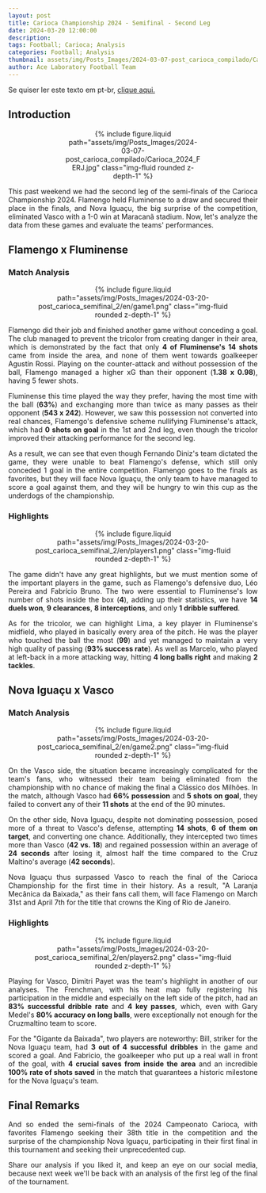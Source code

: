 ```yaml
---
layout: post
title: Carioca Championship 2024 - Semifinal - Second Leg
date: 2024-03-20 12:00:00
description:
tags: Football; Carioca; Analysis
categories: Football; Analysis
thumbnail: assets/img/Posts_Images/2024-03-07-post_carioca_compilado/Carioca_2024_FERJ.jpg
author: Ace Laboratory Football Team
---
```

<p align="justify">
Se quiser ler este texto em pt-br, <a href = "https://ac3lab.github.io/blog/2000/post_carioca_semifinal_2-pt/"> clique aqui.</a>
</p>

<h2>Introduction</h2>

<div style="width: 55%; margin: 0 auto; text-align: center;">
{% include figure.liquid path="assets/img/Posts_Images/2024-03-07-post_carioca_compilado/Carioca_2024_FERJ.jpg" class="img-fluid rounded z-depth-1" %}
</div>

<div style="text-align: justify">
<p align="justify">
This past weekend we had the second leg of the semi-finals of the Carioca Championship 2024. Flamengo held Fluminense to a draw and secured their place in the finals, and Nova Iguaçu, the big surprise of the competition, eliminated Vasco with a 1-0 win at Maracanã stadium. Now, let's analyze the data from these games and evaluate the teams' performances.
</p>
</div>

<h2>Flamengo x Fluminense</h2>

<div style="text-align: justify">

<h3>Match Analysis</h3>
<div style="width: 80%; margin: 0 auto; text-align: center;">
{% include figure.liquid path="assets/img/Posts_Images/2024-03-20-post_carioca_semifinal_2/en/game1.png" class="img-fluid rounded z-depth-1" %}
</div>

<p align="justify">
Flamengo did their job and finished another game without conceding a goal. The club managed to prevent the tricolor from creating danger in their area, which is demonstrated by the fact that only <b>4 of Fluminense's 14 shots</b> came from inside the area, and none of them went towards goalkeeper Agustín Rossi. Playing on the counter-attack and without possession of the ball, Flamengo managed a higher xG than their opponent (<b>1.38 x 0.98</b>), having 5 fewer shots.
</p>
<p align="justify">
Fluminense this time played the way they prefer, having the most time with the ball (<b>63%</b>) and exchanging more than twice as many passes as their opponent (<b>543 x 242</b>). However, we saw this possession not converted into real chances, Flamengo's defensive scheme nullifying Fluminense's attack, which had <b>0 shots on goal</b> in the 1st and 2nd leg, even though the tricolor improved their attacking performance for the second leg.
</p>
<p align="justify">As a result, we can see that even though Fernando Diniz's team dictated the game, they were unable to beat Flamengo's defense, which still only conceded 1 goal in the entire competition. Flamengo goes to the finals as favorites, but they will face Nova Iguaçu, the only team to have managed to score a goal against them, and they will be hungry to win this cup as the underdogs of the championship.
</p>


<h3>Highlights</h3>

<div style="width: 80%; margin: 0 auto; text-align: center;">
{% include figure.liquid path="assets/img/Posts_Images/2024-03-20-post_carioca_semifinal_2/en/players1.png" class="img-fluid rounded z-depth-1" %}
</div>

<p align="justify">
The game didn't have any great highlights, but we must mention some of the important players in the game, such as Flamengo's defensive duo, Léo Pereira and Fabrício Bruno. The two were essential to Fluminense's low number of shots inside the box (<b>4</b>), adding up their statistics, we have <b>14 duels won</b>, <b>9 clearances</b>, <b>8 interceptions</b>, and only <b>1 dribble suffered</b>.
</p>

<p align="justify">
As for the tricolor, we can highlight Lima, a key player in Fluminense's midfield, who played in basically every area of the pitch. He was the player who touched the ball the most (<b>99</b>) and yet managed to maintain a very high quality of passing (<b>93% success rate</b>). As well as Marcelo, who played at left-back in a more attacking way, hitting <b>4 long balls right</b> and making <b>2 tackles</b>.

</p>

</div>

<h2>Nova Iguaçu x Vasco</h2>

<div style="text-align: justify">
<h3>Match Analysis</h3>
<div style="width: 80%; margin: 0 auto; text-align: center;">
{% include figure.liquid path="assets/img/Posts_Images/2024-03-20-post_carioca_semifinal_2/en/game2.png" class="img-fluid rounded z-depth-1" %}
</div>
<p align="justify">
On the Vasco side, the situation became increasingly complicated for the team's fans, who witnessed their team being eliminated from the championship with no chance of making the final a Clássico dos Milhões. In the match, although Vasco had <b>66% possession</b> and <b>5 shots on goal</b>, they failed to convert any of their <b>11 shots</b> at the end of the 90 minutes.
</p>

<p align="justify">On the other side, Nova Iguaçu, despite not dominating possession, posed more of a threat to Vasco's defense, attempting <b>14 shots</b>, <b>6 of them on target</b>, and converting one chance. Additionally, they intercepted two times more than Vasco (<b>42 vs. 18</b>) and regained possession within an average of <b>24 seconds</b> after losing it, almost half the time compared to the Cruz Maltino's average (<b>42 seconds</b>).
</p>

<p align="justify">Nova Iguaçu thus surpassed Vasco to reach the final of the Carioca Championship for the first time in their history. As a result, "A Laranja Mecânica da Baixada," as their fans call them, will face Flamengo on March 31st and April 7th for the title that crowns the King of Rio de Janeiro.
</p>

<h3>Highlights</h3>

<div style="width: 80%; margin: 0 auto; text-align: center;">
{% include figure.liquid path="assets/img/Posts_Images/2024-03-20-post_carioca_semifinal_2/en/players2.png" class="img-fluid rounded z-depth-1" %}
</div>

<p align="justify">Playing for Vasco, Dimitri Payet was the team's highlight in another of our analyses. The Frenchman, with his heat map fully registering his participation in the middle and especially on the left side of the pitch, had an <b>83% successful dribble rate</b> and <b>4 key passes</b>, which, even with Gary Medel's <b>80% accuracy on long balls</b>, were exceptionally not enough for the Cruzmaltino team to score.</p>
<p align="justify">For the "Gigante da Baixada", two players are noteworthy: Bill, striker for the Nova Iguaçu team, had <b>3 out of 4 successful dribbles</b> in the game and scored a goal. And Fabricio, the goalkeeper who put up a real wall in front of the goal, with <b>4 crucial saves from inside the area</b> and an incredible <b>100% rate of shots saved</b> in the match that guarantees a historic milestone for the Nova Iguaçu's team.</p>
</div>

<h2>Final Remarks</h2>
<div style="text-align: justify">

<p align="justify">
And so ended the semi-finals of the 2024 Campeonato Carioca, with favorites Flamengo seeking their 38th title in the competition and the surprise of the championship Nova Iguaçu, participating in their first final in this tournament and seeking their unprecedented cup.
</p>

<p align="justify">
Share our analysis if you liked it, and keep an eye on our social media, because next week we'll be back with an analysis of the first leg of the final of the tournament.
</p>
</div>
